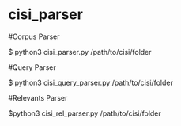 # cisi_parser

#Corpus Parser

$ python3 cisi_parser.py /path/to/cisi/folder

#Query Parser

$ python3 cisi_query_parser.py /path/to/cisi/folder

#Relevants Parser

$python3 cisi_rel_parser.py /path/to/cisi/folder
